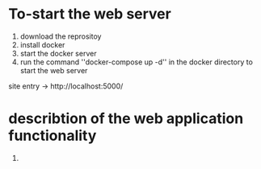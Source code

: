 # To-start the web server
1. download the reprositoy
2. install docker
3. start the docker server
4. run the command ''docker-compose up -d'' in the docker directory to start the web server

site entry -> http://localhost:5000/
# describtion of the web application functionality
1.
